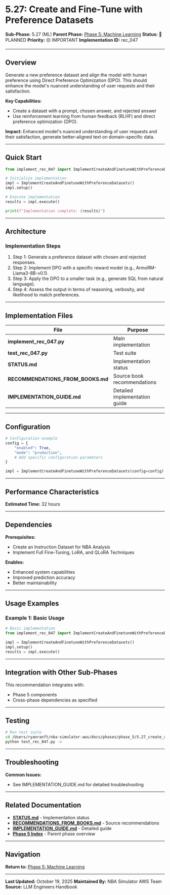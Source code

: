 # 5.27: Create and Fine-Tune with Preference Datasets

**Sub-Phase:** 5.27 (ML)
**Parent Phase:** [Phase 5: Machine Learning](../PHASE_5_INDEX.md)
**Status:** 🔵 PLANNED
**Priority:** 🟡 IMPORTANT
**Implementation ID:** rec_047

---

## Overview

Generate a new preference dataset and align the model with human preference using Direct Preference Optimization (DPO). This should enhance the model's nuanced understanding of user requests and their satisfaction.

**Key Capabilities:**
- Create a dataset with a prompt, chosen answer, and rejected answer
- Use reinforcement learning from human feedback (RLHF) and direct preference optimization (DPO).

**Impact:**
Enhanced model's nuanced understanding of user requests and their satisfaction, generate better-aligned text on domain-specific data.

---

## Quick Start

```python
from implement_rec_047 import ImplementCreateAndFinetuneWithPreferenceDatasets

# Initialize implementation
impl = ImplementCreateAndFinetuneWithPreferenceDatasets()
impl.setup()

# Execute implementation
results = impl.execute()

print(f"Implementation complete: {results}")
```

---

## Architecture

### Implementation Steps

1. Step 1: Generate a preference dataset with chosen and rejected responses.
2. Step 2: Implement DPO with a specific reward model (e.g., ArmoRM-Llama3-8B-v0.1).
3. Step 3: Apply the DPO to a smaller task (e.g., generate SQL from natural language).
4. Step 4: Assess the output in terms of reasoning, verbosity, and likelihood to match preferences.

---

## Implementation Files

| File | Purpose |
|------|---------|
| **implement_rec_047.py** | Main implementation |
| **test_rec_047.py** | Test suite |
| **STATUS.md** | Implementation status |
| **RECOMMENDATIONS_FROM_BOOKS.md** | Source book recommendations |
| **IMPLEMENTATION_GUIDE.md** | Detailed implementation guide |

---

## Configuration

```python
# Configuration example
config = {
    "enabled": True,
    "mode": "production",
    # Add specific configuration parameters
}

impl = ImplementCreateAndFinetuneWithPreferenceDatasets(config=config)
```

---

## Performance Characteristics

**Estimated Time:** 32 hours

---

## Dependencies

**Prerequisites:**
- Create an Instruction Dataset for NBA Analysis
- Implement Full Fine-Tuning, LoRA, and QLoRA Techniques

**Enables:**
- Enhanced system capabilities
- Improved prediction accuracy
- Better maintainability

---

## Usage Examples

### Example 1: Basic Usage

```python
# Basic implementation
from implement_rec_047 import ImplementCreateAndFinetuneWithPreferenceDatasets

impl = ImplementCreateAndFinetuneWithPreferenceDatasets()
impl.setup()
results = impl.execute()
```

---

## Integration with Other Sub-Phases

This recommendation integrates with:
- Phase 5 components
- Cross-phase dependencies as specified

---

## Testing

```bash
# Run test suite
cd /Users/ryanranft/nba-simulator-aws/docs/phases/phase_5/5.27_create_and_fine-tune_with_preference_datasets
python test_rec_047.py -v
```

---

## Troubleshooting

**Common Issues:**
- See IMPLEMENTATION_GUIDE.md for detailed troubleshooting

---

## Related Documentation

- **[STATUS.md](STATUS.md)** - Implementation status
- **[RECOMMENDATIONS_FROM_BOOKS.md](RECOMMENDATIONS_FROM_BOOKS.md)** - Source recommendations
- **[IMPLEMENTATION_GUIDE.md](IMPLEMENTATION_GUIDE.md)** - Detailed guide
- **[Phase 5 Index](../PHASE_5_INDEX.md)** - Parent phase overview

---

## Navigation

**Return to:** [Phase 5: Machine Learning](../PHASE_5_INDEX.md)

---

**Last Updated:** October 19, 2025
**Maintained By:** NBA Simulator AWS Team
**Source:** LLM Engineers Handbook

